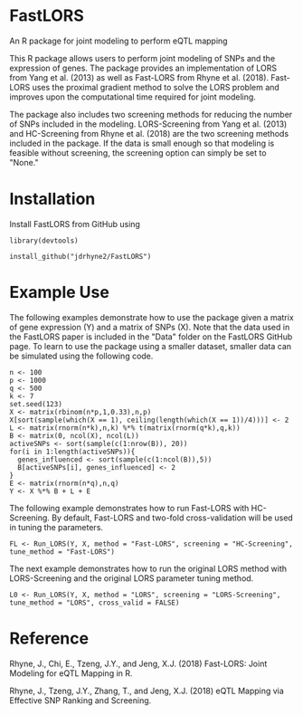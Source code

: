 # FastLORS
An R package for joint modeling to perform eQTL mapping

This R package allows users to perform joint modeling of SNPs and the expression of genes. The package provides an implementation of LORS from Yang et al. (2013) as well as Fast-LORS from Rhyne et al. (2018). Fast-LORS uses the proximal gradient method to solve the LORS problem and improves upon the computational time required for joint modeling.

The package also includes two screening methods for reducing the number of SNPs included in the modeling. LORS-Screening from Yang et al. (2013) and HC-Screening from Rhyne et al. (2018) are the two screening methods included in the package. If the data is small enough so that modeling is feasible without screening, the screening option can simply be set to "None."

# Installation
Install FastLORS from GitHub using

```r{echo = FALSE, message = FALSE}
library(devtools)

install_github("jdrhyne2/FastLORS")
```

# Example Use

The following examples demonstrate how to use the package given a matrix of gene expression (Y) and a matrix of SNPs (X).  Note that the data used in the FastLORS paper is included in the "Data" folder on the FastLORS GitHub page.  To learn to use the package using a smaller dataset, smaller data can be simulated using the following code.

```r{echo = FALSE, message = FALSE}
n <- 100
p <- 1000
q <- 500
k <- 7
set.seed(123)
X <- matrix(rbinom(n*p,1,0.33),n,p)
X[sort(sample(which(X == 1), ceiling(length(which(X == 1))/4)))] <- 2
L <- matrix(rnorm(n*k),n,k) %*% t(matrix(rnorm(q*k),q,k))
B <- matrix(0, ncol(X), ncol(L))
activeSNPs <- sort(sample(c(1:nrow(B)), 20))
for(i in 1:length(activeSNPs)){
  genes_influenced <- sort(sample(c(1:ncol(B)),5))
  B[activeSNPs[i], genes_influenced] <- 2
}
E <- matrix(rnorm(n*q),n,q)
Y <- X %*% B + L + E
```

The following example demonstrates how to run Fast-LORS with HC-Screening.  By default, Fast-LORS and two-fold cross-validation will be used in tuning the parameters.

```r{echo = FALSE, message = FALSE}
FL <- Run_LORS(Y, X, method = "Fast-LORS", screening = "HC-Screening", tune_method = "Fast-LORS")
```
The next example demonstrates how to run the original LORS method with LORS-Screening and the original LORS parameter tuning method.

```r{echo = FALSE, message = FALSE}
L0 <- Run_LORS(Y, X, method = "LORS", screening = "LORS-Screening", tune_method = "LORS", cross_valid = FALSE)
```
# Reference

Rhyne, J., Chi, E., Tzeng, J.Y., and Jeng, X.J. (2018) Fast-LORS: Joint Modeling for eQTL Mapping in R.

Rhyne, J., Tzeng, J.Y., Zhang, T., and Jeng, X.J. (2018) eQTL Mapping via Effective SNP Ranking and Screening.
